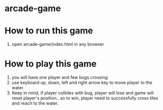 arcade-game
===============================

How to run this game
===============================

1. open arcade-game/index.html in any browser

How to play this game
===============================

1. you will have one player and few bugs crossing
2. use keyboard up, down, left and right arrow key to move player to the water.
3. Keep in mind, if player collides with bug, player will lose and game will reset player's position.. so to win, player need to successfully cross tiles and reach to the water.